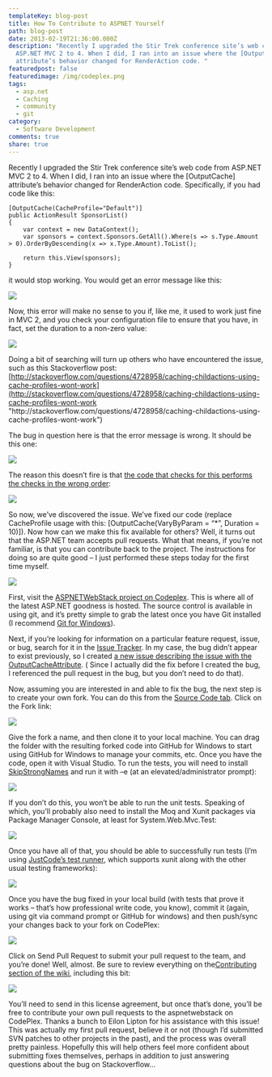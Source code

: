 ```yaml
---
templateKey: blog-post
title: How To Contribute to ASPNET Yourself
path: blog-post
date: 2013-02-19T21:36:00.000Z
description: "Recently I upgraded the Stir Trek conference site’s web code from
  ASP.NET MVC 2 to 4. When I did, I ran into an issue where the [OutputCache]
  attribute’s behavior changed for RenderAction code. "
featuredpost: false
featuredimage: /img/codeplex.png
tags:
  - asp.net
  - Caching
  - community
  - git
category:
  - Software Development
comments: true
share: true
---
```

Recently I upgraded the Stir Trek conference site’s web code from ASP.NET MVC 2 to 4. When I did, I ran into an issue where the \[OutputCache] attribute’s behavior changed for RenderAction code. Specifically, if you had code like this:

```
[OutputCache(CacheProfile="Default")]
public ActionResult SponsorList()
{
    var context = new DataContext();
    var sponsors = context.Sponsors.GetAll().Where(s => s.Type.Amount > 0).OrderByDescending(x => x.Type.Amount).ToList(); 
 
    return this.View(sponsors);
}
```

it would stop working. You would get an error message like this:

![](/img/server-error.png)

Now, this error will make no sense to you if, like me, it used to work just fine in MVC 2, and you check your configuration file to ensure that you have, in fact, set the duration to a non-zero value:

![](/img/caching.png)

Doing a bit of searching will turn up others who have encountered the issue, such as this Stackoverflow post:\
[http://stackoverflow.com/questions/4728958/caching-childactions-using-cache-profiles-wont-work](http://stackoverflow.com/questions/4728958/caching-childactions-using-cache-profiles-wont-work "http\://stackoverflow.com/questions/4728958/caching-childactions-using-cache-profiles-wont-work")

The bug in question here is that the error message is wrong. It should be this one:

![](/img/server-error-2.png)

The reason this doesn’t fire is that [the code that checks for this performs the checks in the wrong order](http://aspnetwebstack.codeplex.com/SourceControl/changeset/view/971b17d51e5f#src/System.Web.Mvc/OutputCacheAttribute.cs):

![](/img/validatechild.png)

So now, we’ve discovered the issue. We’ve fixed our code (replace CacheProfile usage with this: \[OutputCache(VaryByParam = “*”, Duration = 10)]). Now how can we make this fix available for others? Well, it turns out that the ASP.NET team accepts pull requests. What that means, if you’re not familiar, is that you can contribute back to the project. The instructions for doing so are quite good – I just performed these steps today for the first time myself.

![](/img/pull-request-stfu.png)

First, visit the [ASPNETWebStack project on Codeplex](http://aspnetwebstack.codeplex.com/). This is where all of the latest ASP.NET goodness is hosted. The source control is available in using git, and it’s pretty simple to grab the latest once you have Git installed (I recommend [Git for Windows](http://windows.github.com/)).

Next, if you’re looking for information on a particular feature request, issue, or bug, search for it in the [Issue Tracker](http://aspnetwebstack.codeplex.com/workitem/list/basic). In my case, the bug didn’t appear to exist previously, so I created [a new issue describing the issue with the OutputCacheAttribute](http://aspnetwebstack.codeplex.com/workitem/856). ( Since I actually did the fix before I created the bug, I referenced the pull request in the bug, but you don’t need to do that).

Now, assuming you are interested in and able to fix the bug, the next step is to create your own fork. You can do this from the [Source Code tab](http://aspnetwebstack.codeplex.com/SourceControl/changeset/view/971b17d51e5f). Click on the Fork link:

![](/img/asp-net.png)

Give the fork a name, and then clone it to your local machine. You can drag the folder with the resulting forked code into GitHub for Windows to start using GitHub for Windows to manage your commits, etc. Once you have the code, open it with Visual Studio. To run the tests, you will need to install [SkipStrongNames](http://aka.ms/skipsn) and run it with –e (at an elevated/administrator prompt):

![](/img/administrator-cmd.png)

If you don’t do this, you won’t be able to run the unit tests. Speaking of which, you’ll probably also need to install the Moq and Xunit packages via Package Manager Console, at least for System.Web.Mvc.Test:

![](/img/package-manager.png)

Once you have all of that, you should be able to successfully run tests (I’m using [JustCode’s test runner](http://www.telerik.com/products/justcode.aspx), which supports xunit along with the other usual testing frameworks):

![](/img/outputcache.png)

Once you have the bug fixed in your local build (with tests that prove it works – that’s how professional write code, you know), commit it (again, using git via command prompt or GitHub for windows) and then push/sync your changes back to your fork on CodePlex:

![](/img/codeplex.png)

Click on Send Pull Request to submit your pull request to the team, and you’re done! Well, almost. Be sure to review everything on the[Contributing section of the wiki](http://aspnetwebstack.codeplex.com/wikipage?title=Contributing), including this bit:

![](/img/cla.png)

You’ll need to send in this license agreement, but once that’s done, you’ll be free to contribute your own pull requests to the aspnetwebstack on CodePlex. Thanks a bunch to Eilon Lipton for his assistance with this issue! This was actually my first pull request, believe it or not (though I’d submitted SVN patches to other projects in the past), and the process was overall pretty painless. Hopefully this will help others feel more confident about submitting fixes themselves, perhaps in addition to just answering questions about the bug on Stackoverflow…
